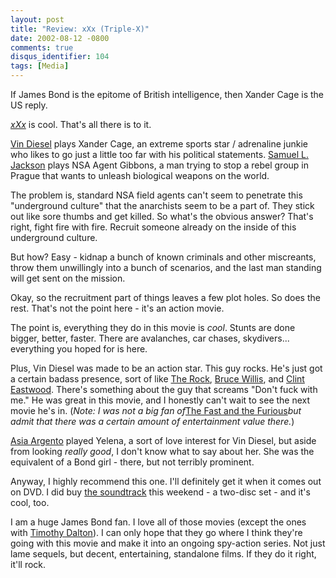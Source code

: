```yaml
---
layout: post
title: "Review: xXx (Triple-X)"
date: 2002-08-12 -0800
comments: true
disqus_identifier: 104
tags: [Media]
---
```

If James Bond is the epitome of British intelligence, then Xander Cage
is the US reply.
 
 [*xXx*](http://us.imdb.com/Title?0295701) is cool. That's all there is
to it.
 
 [Vin Diesel](http://us.imdb.com/Name?Diesel,+Vin) plays Xander Cage, an
extreme sports star / adrenaline junkie who likes to go just a little
too far with his political statements. [Samuel L.
Jackson](http://us.imdb.com/Name?Jackson,+Samuel+L.) plays NSA Agent
Gibbons, a man trying to stop a rebel group in Prague that wants to
unleash biological weapons on the world.
 
 The problem is, standard NSA field agents can't seem to penetrate this
"underground culture" that the anarchists seem to be a part of. They
stick out like sore thumbs and get killed. So what's the obvious answer?
That's right, fight fire with fire. Recruit someone already on the
inside of this underground culture.
 
 But how? Easy - kidnap a bunch of known criminals and other miscreants,
throw them unwillingly into a bunch of scenarios, and the last man
standing will get sent on the mission.
 
 Okay, so the recruitment part of things leaves a few plot holes. So
does the rest. That's not the point here - it's an action movie.
 
 The point is, everything they do in this movie is *cool*. Stunts are
done bigger, better, faster. There are avalanches, car chases,
skydivers... everything you hoped for is here.
 
 Plus, Vin Diesel was made to be an action star. This guy rocks. He's
just got a certain badass presence, sort of like [The
Rock](http://us.imdb.com/Name?Johnson,+Dwayne), [Bruce
Willis](http://us.imdb.com/Name?Willis,+Bruce), and [Clint
Eastwood](http://us.imdb.com/Name?Eastwood,+Clint). There's something
about the guy that screams "Don't fuck with me." He was great in this
movie, and I honestly can't wait to see the next movie he's in. (*Note:
I was not a big fan of*[The Fast and the
Furious](http://www.amazon.com/exec/obidos/ASIN/B00005R87Q/mhsvortex)*but
admit that there was a certain amount of entertainment value there.*)
 
 [Asia Argento](http://us.imdb.com/Name?Argento,+Asia) played Yelena, a
sort of love interest for Vin Diesel, but aside from looking *really
good*, I don't know what to say about her. She was the equivalent of a
Bond girl - there, but not terribly prominent.
 
 Anyway, I highly recommend this one. I'll definitely get it when it
comes out on DVD. I did buy [the
soundtrack](http://www.amazon.com/exec/obidos/ASIN/B00006BTB6/mhsvortex)
this weekend - a two-disc set - and it's cool, too.
 
 I am a huge James Bond fan. I love all of those movies (except the ones
with [Timothy Dalton](http://us.imdb.com/Name?Dalton,+Timothy)). I can
only hope that they go where I think they're going with this movie and
make it into an ongoing spy-action series. Not just lame sequels, but
decent, entertaining, standalone films. If they do it right, it'll
rock.
